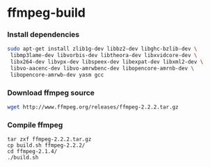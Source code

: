 ffmpeg-build
============

### Install dependencies
```bash
sudo apt-get install zlib1g-dev libbz2-dev libghc-bzlib-dev \
 libmp3lame-dev libvorbis-dev libtheora-dev libxvidcore-dev \
 libx264-dev libvpx-dev libspeex-dev libexpat-dev libxml2-dev \
 libvo-aacenc-dev libvo-amrwbenc-dev libopencore-amrnb-dev \
 libopencore-amrwb-dev yasm gcc
```

### Download ffmpeg source
```bash
wget http://www.ffmpeg.org/releases/ffmpeg-2.2.2.tar.gz
```

### Compile ffmpeg
```
tar zxf ffmpeg-2.2.2.tar.gz
cp build.sh ffmpeg-2.2.2/
cd ffmpeg-2.1.4/
./build.sh
```
